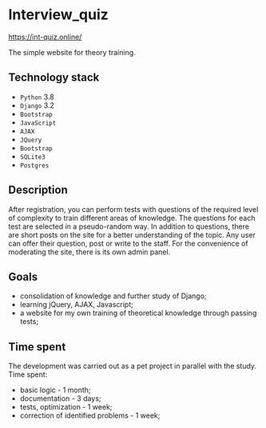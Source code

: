 # Interview_quiz

https://int-quiz.online/

The simple website for theory training.

## Technology stack

* `Python` 3.8
* `Django` 3.2
* `Bootstrap`
* `JavaScript`
* `AJAX`
* `JQuery`
* `Bootstrap`
* `SQLite3`
* `Postgres`

## Description

After registration, you can perform tests with questions of the required level of complexity to train different areas of knowledge.
The questions for each test are selected in a pseudo-random way.
In addition to questions, there are short posts on the site for a better understanding of the topic.
Any user can offer their question, post or write to the staff. 
For the convenience of moderating the site, there is its own admin panel.

## Goals
* consolidation of knowledge and further study of Django;
* learning jQuery, AJAX, Javascript;
* a website for my own training of theoretical knowledge through passing tests;

## Time spent
The development was carried out as a pet project in parallel with the study.
Time spent:
* basic logic - 1 month;
* documentation - 3 days;
* tests, optimization - 1 week;
* correction of identified problems - 1 week;
